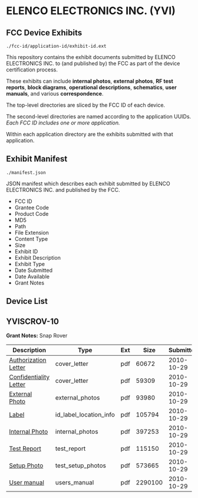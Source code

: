 # ELENCO ELECTRONICS INC. (YVI)
## FCC Device Exhibits

```
./fcc-id/application-id/exhibit-id.ext
```

This repository contains the exhibit documents submitted by ELENCO ELECTRONICS INC. to (and published by) the FCC as part of the device certification process.

These exhibits can include **internal photos**, **external photos**, **RF test reports**, **block diagrams**, **operational descriptions**, **schematics**, **user manuals**, and various **correspondence**.

The top-level directories are sliced by the FCC ID of each device.

The second-level directories are named according to the application UUIDs. *Each FCC ID includes one or more application.*

Within each application directory are the exhibits submitted with that application. 

## Exhibit Manifest

```
./manifest.json
```

JSON manifest which describes each exhibit submitted by ELENCO ELECTRONICS INC. and published by the FCC.

- FCC ID
- Grantee Code
- Product Code
- MD5
- Path
- File Extension
- Content Type
- Size
- Exhibit ID
- Exhibit Description
- Exhibit Type
- Date Submitted
- Date Available
- Grant Notes

## Device List
## YVISCROV-10
**Grant Notes:** Snap Rover

| Description | Type | Ext | Size | Submitted | Available |
| ----------- | ---- | --- | ---- | --------- | --------- |
| [Authorization Letter](YVISCROV-10/0a4d24fcc34f20c946e446d55c731e1b/1368813.pdf) | cover_letter | pdf | 60672 | 2010-10-29 | 2010-10-29 |
| [Confidentiality Letter](YVISCROV-10/0a4d24fcc34f20c946e446d55c731e1b/1368822.pdf) | cover_letter | pdf | 59309 | 2010-10-29 | 2010-10-29 |
| [External Photo](YVISCROV-10/0a4d24fcc34f20c946e446d55c731e1b/1368814.pdf) | external_photos | pdf | 93980 | 2010-10-29 | 2010-10-29 |
| [Label](YVISCROV-10/0a4d24fcc34f20c946e446d55c731e1b/1368815.pdf) | id_label_location_info | pdf | 105794 | 2010-10-29 | 2010-10-29 |
| [Internal Photo](YVISCROV-10/0a4d24fcc34f20c946e446d55c731e1b/1368816.pdf) | internal_photos | pdf | 397253 | 2010-10-29 | 2010-10-29 |
| [Test Report](YVISCROV-10/0a4d24fcc34f20c946e446d55c731e1b/1368819.pdf) | test_report | pdf | 115150 | 2010-10-29 | 2010-10-29 |
| [Setup Photo](YVISCROV-10/0a4d24fcc34f20c946e446d55c731e1b/1368820.pdf) | test_setup_photos | pdf | 573665 | 2010-10-29 | 2010-10-29 |
| [User manual](YVISCROV-10/0a4d24fcc34f20c946e446d55c731e1b/1368821.pdf) | users_manual | pdf | 2290100 | 2010-10-29 | 2010-10-29 |
